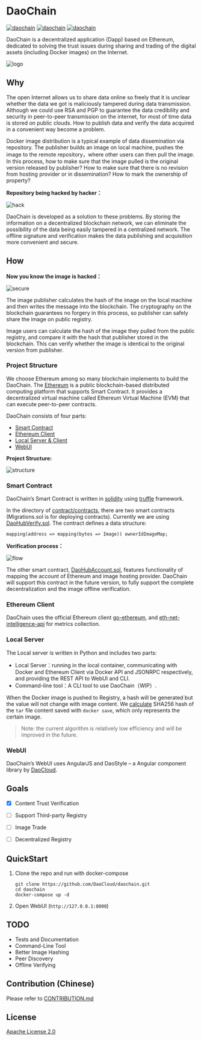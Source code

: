 # DaoChain

[![daochain](https://ci.daocloud.io/api/badge/build/daocloud/daochain)](https://dashboard.daocloud.io/orgs/daocloud/build-flows/b63b9fb5-d3d4-404b-8699-548910d87e51)
[![daochain](https://ci.daocloud.io/api/badge/test/daocloud/daochain)](https://dashboard.daocloud.io/orgs/daocloud/build-flows/b63b9fb5-d3d4-404b-8699-548910d87e51)
[![daochain](https://ci.daocloud.io/api/badge/coverage/daocloud/daochain?branch=master&criteria=line-rate)](https://dashboard.daocloud.io/orgs/daocloud/build-flows/b63b9fb5-d3d4-404b-8699-548910d87e51)

DaoChain is a decentralized application (Dapp) based on Ethereum, dedicated to solving the trust issues during sharing and trading of the digital assets (including Docker images) on the Internet.

![logo](resources/DaoChain.png)

## Why

The open Internet allows us to share data online so freely that it is unclear whether the data we got is maliciously tampered during data transmission. Although we could use RSA and PGP to guarantee the data credibility and security in peer-to-peer transmission on the internet, for most of time data is stored on public clouds. How to publish data and verify the data acquired in a convenient way become a problem.

Docker image distribution is a typical example of data dissemination via repository. The publisher builds an image on local machine, pushes the image to the remote repository，where other users can then pull the image. In this process, how to make sure that the image pulled is the original version released by publisher? How to make sure that there is no revision from hosting provider or in dissemination? How to mark the ownership of property?

**Repository being hacked by hacker：**

![hack](resources/hack-flow.png)

DaoChain is developed as a solution to these problems. By storing the information on a decentralized blockchain network, we can eliminate the possibility of the data being easily tampered in a centralized network. The offline signature and verification makes the data publishing and acquisition more convenient and secure. 

## How

**Now you know the image is hacked：**

![secure](resources/secure-flow.png)

The image publisher calculates the hash of the image on the local machine and then writes the message into the blockchain. The cryptography on the blockchain guarantees no forgery in this process, so publisher can safely share the image on public registry.

Image users can calculate the hash of the image they pulled from the public registry, and compare it with the hash that publisher stored in the blockchain. This can verify whether the image is identical to the original version from publisher.

### Project Structure

We choose Ethereum among so many blockchain implements to build the DaoChain. The [Ethereum](https://www.ethereum.org/) is a public blockchain-based distributed computing platform that supports Smart Contract. It provides a decentralized virtual machine called Ethereum Virtual Machine (EVM) that can execute peer-to-peer contracts. 

DaoChain consists of four parts:

- [Smart Contract](https://github.com/DaoCloud/dao-chain/tree/master/contract)
- [Ethereum Client](https://github.com/DaoCloud/dao-chain/tree/master/geth)
- [Local Server & Client](https://github.com/DaoCloud/dao-chain/tree/master/app)
- [WebUI](https://github.com/Revolution1/dao-chain/tree/master/webui)

**Project Structure:**

![structure](resources/structure.png)

### Smart Contract

DaoChain’s Smart Contract is written in [solidity](https://github.com/ethereum/solidity) using [truffle](https://github.com/ConsenSys/truffle) framework.

In the directory of [contract/contracts](https://github.com/DaoCloud/dao-chain/tree/master/contract/contracts), there are two smart contracts (Migrations.sol is for deploying contracts). Currently we are using [DaoHubVerify.sol](https://github.com/DaoCloud/dao-chain/blob/master/contract/contracts/DaoHubVerify.sol). The contract defines a data structure:

```solidity
mapping(address => mapping(bytes => Image)) ownerIdImageMap;
```

**Verification process：**

![flow](resources/flow.png)

The other smart contract, [DaoHubAccount.sol](https://github.com/DaoCloud/dao-chain/blob/master/contract/contracts/DaoHubAccount.sol), features functionality of mapping the account of Ethereum and image hosting provider. DaoChain will support this contract in the future version, to fully support the complete decentralization and the image offline verification.

### Ethereum Client

DaoChain uses the official Ethereum client [go-ethereum](https://github.com/ethereum/go-ethereum), and [eth-net-intelligence-api](https://github.com/cubedro/eth-net-intelligence-api) for metrics collection. 

### Local Server 

The Local server is written in Python and includes two parts:

* Local Server：running in the local container, communicating with Docker and Ethereum Client via Docker API and JSONRPC respectively, and providing the REST API to WebUI and CLI.
* Command-line tool：A CLI tool to use DaoChain（WIP）.

When the Docker image is pushed to Registry, a hash will be generated but the value will not change with image content. We [calculate](https://github.com/Revolution1/dao-chain/blob/master/app/dockerclient.py#L35) SHA256 hash of the `tar` file content saved with `docker save`, which only represents the certain image.
> Note: the current algorithm is relatively low efficiency and will be improved in the future.

### WebUI

DaoChain’s WebUI uses AngularJS and DaoStyle – a Angular component library by [DaoCloud](www.daocloud.io).


## Goals

- [x] Content Trust Verification
- [ ] Support Third-party Registry
- [ ] Image Trade
- [ ] Decentralized Registry


## QuickStart

1.	Clone the repo and run with docker-compose

    ```
    git clone https://github.com/DaoCloud/daochain.git
    cd daochain
    docker-compose up -d
    ```

2. Open WebUI (`http://127.0.0.1:8000`)

## TODO

* Tests and Documentation
* Command-Line Tool
* Better Image Hashing
* Peer Discovery
* Offline Verifying


## Contribution (Chinese)

Please refer to [CONTRIBUTION.md](./CONTRIBUTION.md)

## License

[Apache License 2.0](./LICENSE)
